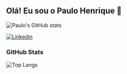 ## Olá! Eu sou o Paulo Henrique 👋

![Paulo's GitHub stats](https://github-readme-stats.vercel.app/api?username=Paulo-Henriquee&show_icons=true&theme=radical)

[![Linkedin](https://img.shields.io/badge/LinkedIn-0077B5?style=for-the-badge&logo=linkedin&logoColor=white)](https://www.linkedin.com/in/paulo-henrique-5679a2253/)

### GitHub Stats

![Top Langs](https://github-readme-stats-git-masterrstaa-rickstaa.vercel.app/api/top-langs/?username=Paulo-Henriquee&layout=compact&bg_color=000&border_color=30A3DC&title_color=E94D5F&text_color=FFF)
